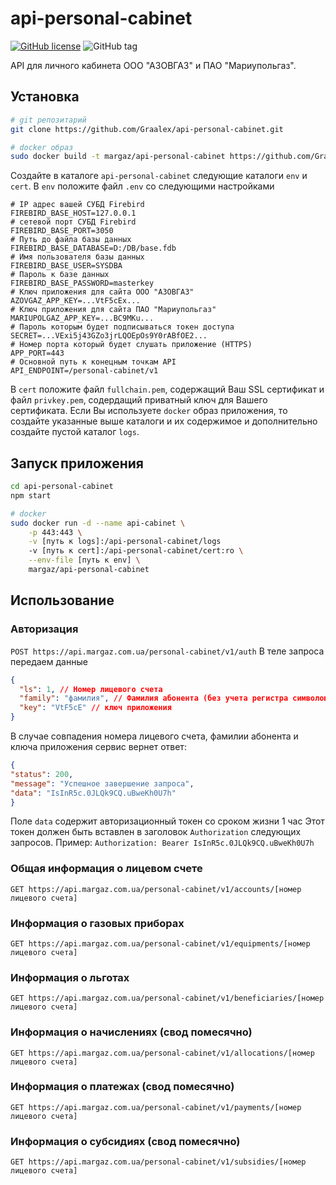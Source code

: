 # api-personal-cabinet
[![GitHub license](https://img.shields.io/badge/license-MIT-blue.svg)](https://github.com/Graalex/api-personal-cabinet/blob/master/LICENSE)
![GitHub tag](https://img.shields.io/github/tag/expressjs/express.svg)

API для личного кабинета ООО "АЗОВГАЗ" и ПАО "Мариупольгаз".

## Установка
```bash
# git репозитарий
git clone https://github.com/Graalex/api-personal-cabinet.git

# docker образ
sudo docker build -t margaz/api-personal-cabinet https://github.com/Graalex/api-personal-cabinet.git
```
Создайте в каталоге `api-personal-cabinet` следующие каталоги `env` и `cert`.
В `env` положите файл `.env` со следующими настройками
```dosini
# IP адрес вашей СУБД Firebird
FIREBIRD_BASE_HOST=127.0.0.1
# сетевой порт СУБД Firebird
FIREBIRD_BASE_PORT=3050
# Путь до файла базы данных
FIREBIRD_BASE_DATABASE=D:/DB/base.fdb
# Имя пользователя базы данных
FIREBIRD_BASE_USER=SYSDBA
# Пароль к базе данных
FIREBIRD_BASE_PASSWORD=masterkey
# Ключ приложения для сайта ООО "АЗОВГАЗ"
AZOVGAZ_APP_KEY=...VtF5cEx...
# Ключ приложения для сайта ПАО "Мариупольгаз"
MARIUPOLGAZ_APP_KEY=...BC9MKu...
# Пароль которым будет подписываться токен доступа
SECRET=...VExi5j43GZo3jrLQOEpOs9Y0rABfOE2...
# Номер порта который будет слушать приложение (HTTPS)
APP_PORT=443
# Основной путь к конецным точкам API
API_ENDPOINT=/personal-cabinet/v1
```
В `cert` положите файл `fullchain.pem`, содержащий Ваш SSL сертификат  и файл `privkey.pem`, содердащий приватный
ключ для Вашего сертификата.
Если Вы используете `docker` образ приложения, то создайте указанные выше каталоги и их содержимое и дополнительно
создайте пустой каталог `logs`.

## Запуск приложения
```bash
cd api-personal-cabinet
npm start

# docker
sudo docker run -d --name api-cabinet \
	-p 443:443 \
	-v [путь к logs]:/api-personal-cabinet/logs
	-v [путь к cert]:/api-personal-cabinet/cert:ro \
	--env-file [путь к env] \
	margaz/api-personal-cabinet
```

## Использование
### Авторизация
`POST https://api.margaz.com.ua/personal-cabinet/v1/auth`
В теле запроса передаем данные
```json
{
  "ls": 1, // Номер лицевого счета
  "family": "фамилия", // Фамилия абонента (без учета регистра символов)
  "key": "VtF5cE" // ключ приложения
}
```
В случае совпадения номера лицевого счета, фамилии абонента и ключа приложения сервис вернет ответ:
```json
{
"status": 200,
"message": "Успешное завершение запроса",
"data": "IsInR5c.0JLQk9CQ.uBweKh0U7h"
}
```
Поле `data` содержит авторизационный токен со сроком жизни 1 час
Этот токен должен быть вставлен в заголовок `Authorization` следующих запросов.
Пример: `Authorization: Bearer IsInR5c.0JLQk9CQ.uBweKh0U7h`

### Общая информация о лицевом счете
`GET https://api.margaz.com.ua/personal-cabinet/v1/accounts/[номер лицевого счета]`

### Информация о газовых приборах
`GET https://api.margaz.com.ua/personal-cabinet/v1/equipments/[номер лицевого счета]`

### Информация о льготах
`GET https://api.margaz.com.ua/personal-cabinet/v1/beneficiaries/[номер лицевого счета]`

### Информация о начислениях (свод помесячно)
`GET https://api.margaz.com.ua/personal-cabinet/v1/allocations/[номер лицевого счета]`

### Информация о платежах (свод помесячно)
`GET https://api.margaz.com.ua/personal-cabinet/v1/payments/[номер лицевого счета]`

### Информация о субсидиях (свод помесячно)
`GET https://api.margaz.com.ua/personal-cabinet/v1/subsidies/[номер лицевого счета]`
